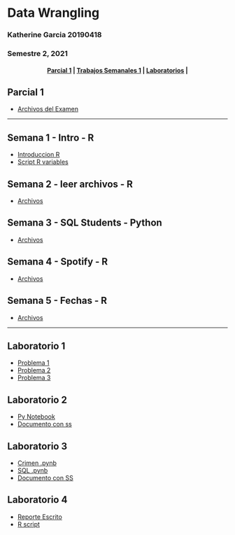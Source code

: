 # Data Wrangling 
### Katherine Garcia 20190418
### Semestre 2, 2021

<div align="center">
  <h4>
    <a href="#parcial-1">Parcial 1</a> |
    <a href="#semana-1---intro---r">Trabajos Semanales 1</a> |
    <a href="#laboratorio-1">Laboratorios</a> |
  </h4>
</div>

## Parcial 1
- [Archivos del Examen](https://github.com/katherineggs/dataWrangling/tree/main/parcial1)

---------------------------

## Semana 1 - Intro - R
- [Introduccion R](https://github.com/katherineggs/dataWrangling/tree/main/Laboratorio1)
- [Script R variables](https://github.com/katherineggs/dataWrangling/blob/main/Laboratorio1/Variables.R)

## Semana 2 - leer archivos - R
- [Archivos](https://github.com/katherineggs/dataWrangling/tree/main/Semana2)

## Semana 3 - SQL Students - Python
- [Archivos](https://github.com/katherineggs/dataWrangling/tree/main/Semana3_Joins_Subqueries)

## Semana 4 - Spotify - R
- [Archivos](https://github.com/katherineggs/dataWrangling/tree/main/Semana4)

## Semana 5 - Fechas - R
- [Archivos](https://github.com/katherineggs/dataWrangling/tree/main/Semana5fechas)

---------------------------------

## Laboratorio 1
- [Problema 1](https://github.com/katherineggs/dataWrangling/tree/main/Laboratorio1/Problema%201)
- [Problema 2](https://github.com/katherineggs/dataWrangling/tree/main/Laboratorio1/Problema%202)
- [Problema 3](https://github.com/katherineggs/dataWrangling/tree/main/Laboratorio1/Problema%203)

## Laboratorio 2
- [Py Notebook](https://github.com/katherineggs/dataWrangling/blob/main/Laboratorio2/SQL%20lab2.ipynb)
- [Documento con ss](https://github.com/katherineggs/dataWrangling/blob/main/Laboratorio2/PreguntasLaboratorio2SQLBasics.docx)

## Laboratorio 3
- [Crimen .pynb](https://github.com/katherineggs/dataWrangling/blob/main/Laboratorio3/CrimeSolving.ipynb)
- [SQL .pynb](https://github.com/katherineggs/dataWrangling/blob/main/Semana3_Joins_Subqueries/SQL_Students.ipynb)
- [Documento con SS](https://github.com/katherineggs/dataWrangling/blob/main/Laboratorio3/Laboratorio_3.docx)

## Laboratorio 4
- [Reporte Escrito](https://github.com/katherineggs/dataWrangling/blob/main/Laboratorio4/Laboratorio_4.docx)
- [R script](https://github.com/katherineggs/dataWrangling/blob/main/Laboratorio4/lab4.R)
